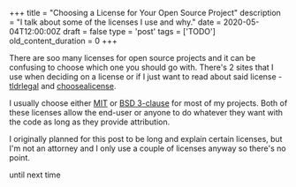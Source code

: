 
+++
title = "Choosing a License for Your Open Source Project"
description = "I talk about some of the licenses I use and why."
date = 2020-05-04T12:00:00Z
draft = false
type = 'post'
tags = ['TODO']
old_content_duration = 0
+++

<p>There are soo many licenses for open source projects and it can be confusing to choose which one you should go with. There&#39;s 2 sites that I use when deciding on a license or if I just want to read about said license - <a href="https://tldrlegal.com/" target="_blank">tldrlegal</a> and <a href="https://choosealicense.com/" target="_blank">choosealicense</a>.</p>

<p>I usually choose either <a href="https://tldrlegal.com/license/mit-license" target="_blank">MIT</a> or <a href="https://tldrlegal.com/license/bsd-3-clause-license-(revised)" target="_blank">BSD 3-clause</a> for most of my projects. Both of these licenses allow the end-user or anyone to do whatever they want with the code as long as they provide attribution.</p>

<p>I originally planned for this post to be long and explain certain licenses, but I&#39;m not an attorney and I only use a couple of licenses anyway so there&#39;s no point.</p>

<p>until next time</p>
    